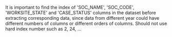 It is important to find the index of 'SOC_NAME', 'SOC_CODE', 'WORKSITE_STATE' and 'CASE_STATUS' columns in the dataset before extracting corresponding data, since data from different year could have different numbers of columns or different orders of columns. Should not use hard index number such as 2, 24, ...

